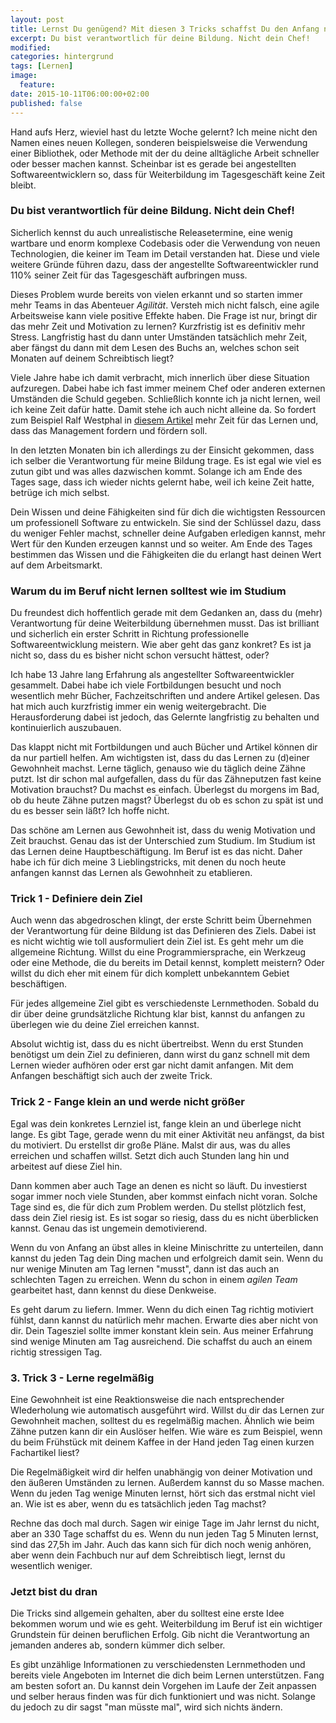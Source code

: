 ```yaml
---
layout: post
title: Lernst Du genügend? Mit diesen 3 Tricks schaffst Du den Anfang noch Heute!
excerpt: Du bist verantwortlich für deine Bildung. Nicht dein Chef!
modified:
categories: hintergrund
tags: [Lernen]
image:
  feature:
date: 2015-10-11T06:00:00+02:00
published: false
---
```


Hand aufs Herz, wieviel hast du letzte Woche gelernt? Ich meine nicht den Namen eines neuen Kollegen, sonderen beispielsweise die Verwendung einer Bibliothek, oder Methode mit der du deine alltägliche Arbeit schneller oder besser machen kannst. Scheinbar ist es gerade bei angestellten Softwareentwicklern so, dass für Weiterbildung im Tagesgeschäft keine Zeit bleibt.

### Du bist verantwortlich für deine Bildung. Nicht dein Chef!

Sicherlich kennst du auch unrealistische Releasetermine, eine wenig wartbare und enorm komplexe Codebasis oder die Verwendung von neuen Technologien, die keiner im Team im Detail verstanden hat. Diese und viele weitere Gründe führen dazu, dass der angestellte Softwareentwickler rund 110% seiner Zeit für das Tagesgeschäft aufbringen muss.

Dieses Problem wurde bereits von vielen erkannt und so starten immer mehr Teams in das Abenteuer *Agilität*. Versteh mich nicht falsch, eine agile Arbeitsweise kann viele positive Effekte haben. Die Frage ist nur, bringt dir das mehr Zeit und Motivation zu lernen? Kurzfristig ist es definitiv mehr Stress. Langfristig hast du dann unter Umständen tatsächlich mehr Zeit, aber fängst du dann mit dem Lesen des Buchs an, welches schon seit Monaten auf deinem Schreibtisch liegt?

Viele Jahre habe ich damit verbracht, mich innerlich über diese Situation aufzuregen. Dabei habe ich fast immer meinem Chef oder anderen externen Umständen die Schuld gegeben. Schließlich konnte ich ja nicht lernen, weil ich keine Zeit dafür hatte. Damit stehe ich auch nicht alleine da. So fordert zum Beispiel Ralf Westphal in [diesem Artikel](http://blog.ralfw.de/2014/04/arbeitszeiteinteilung-fur-veranderung.html) mehr Zeit für das Lernen und, dass das Management fordern und fördern soll. 

In den letzten Monaten bin ich allerdings zu der Einsicht gekommen, dass ich selber die Verantwortung für meine Bildung trage. Es ist egal wie viel es zutun gibt und was alles dazwischen kommt. Solange ich am Ende des Tages sage, dass ich wieder nichts gelernt habe, weil ich keine Zeit hatte, betrüge ich mich selbst.

Dein Wissen und deine Fähigkeiten sind für dich die wichtigsten Ressourcen um professionell Software zu entwickeln. Sie sind der Schlüssel dazu, dass du weniger Fehler machst, schneller deine Aufgaben erledigen kannst, mehr Wert für den Kunden erzeugen kannst und so weiter. Am Ende des Tages bestimmen das Wissen und die Fähigkeiten die du erlangt hast deinen Wert auf dem Arbeitsmarkt.

### Warum du im Beruf nicht lernen solltest wie im Studium

Du freundest dich hoffentlich gerade mit dem Gedanken an, dass du (mehr) Verantwortung für deine Weiterbildung übernehmen musst. Das ist brilliant und sicherlich ein erster Schritt in Richtung professionelle Softwareentwicklung meistern. Wie aber geht das ganz konkret? Es ist ja nicht so, dass du es bisher nicht schon versucht hättest, oder?

Ich habe 13 Jahre lang Erfahrung als angestellter Softwareentwickler gesammelt. Dabei habe ich viele Fortbildungen besucht und noch wesentlich mehr Bücher, Fachzeitschriften und andere Artikel gelesen. Das hat mich auch kurzfristig immer ein wenig weitergebracht. Die Herausforderung dabei ist jedoch, das Gelernte langfristig zu behalten und kontinuierlich auszubauen.

Das klappt nicht mit Fortbildungen und auch Bücher und Artikel können dir da nur partiell helfen. Am wichtigsten ist, dass du das Lernen zu (d)einer Gewohnheit machst. Lerne täglich, genauso wie du täglich deine Zähne putzt. Ist dir schon mal aufgefallen, dass du für das Zähneputzen fast keine Motivation brauchst? Du machst es einfach. Überlegst du morgens im Bad, ob du heute Zähne putzen magst? Überlegst du ob es schon zu spät ist und du es besser sein läßt? Ich hoffe nicht.

Das schöne am Lernen aus Gewohnheit ist, dass du wenig Motivation und Zeit brauchst. Genau das ist der Unterschied zum Studium. Im Studium ist das Lernen deine Hauptbeschäftigung. Im Beruf ist es das nicht. Daher habe ich für dich meine 3 Lieblingstricks, mit denen du noch heute anfangen kannst das Lernen als Gewohnheit zu etablieren.

### Trick 1 - Definiere dein Ziel

Auch wenn das abgedroschen klingt, der erste Schritt beim Übernehmen der Verantwortung für deine Bildung ist das Definieren des Ziels. Dabei ist es nicht wichtig wie toll ausformuliert dein Ziel ist. Es geht mehr um die allgemeine Richtung. Willst du eine Programmiersprache, ein Werkzeug oder eine Methode, die du bereits im Detail kennst, komplett meistern? Oder willst du dich eher mit einem für dich komplett unbekanntem Gebiet beschäftigen.

Für jedes allgemeine Ziel gibt es verschiedenste Lernmethoden. Sobald du dir über deine grundsätzliche Richtung klar bist, kannst du anfangen zu überlegen wie du deine Ziel erreichen kannst.

Absolut wichtig ist, dass du es nicht übertreibst. Wenn du erst Stunden benötigst um dein Ziel zu definieren, dann wirst du ganz schnell mit dem Lernen wieder aufhören oder erst gar nicht damit anfangen. Mit dem Anfangen beschäftigt sich auch der zweite Trick.

### Trick 2 - Fange klein an und werde nicht größer

Egal was dein konkretes Lernziel ist, fange klein an und überlege nicht lange. Es gibt Tage, gerade wenn du mit einer Aktivität neu anfängst, da bist du motiviert. Du erstellst dir große Pläne. Malst dir aus, was du alles erreichen und schaffen willst. Setzt dich auch Stunden lang hin und arbeitest auf diese Ziel hin.

Dann kommen aber auch Tage an denen es nicht so läuft. Du investierst sogar immer noch viele Stunden, aber kommst einfach nicht voran. Solche Tage sind es, die für dich zum Problem werden. Du stellst plötzlich fest, dass dein Ziel riesig ist. Es ist sogar so riesig, dass du es nicht überblicken kannst. Genau das ist ungemein demotivierend.

Wenn du von Anfang an übst alles in kleine Minischritte zu unterteilen, dann kannst du jeden Tag dein Ding machen und erfolgreich damit sein. Wenn du nur wenige Minuten am Tag lernen "musst", dann ist das auch an schlechten Tagen zu erreichen. Wenn du schon in einem *agilen Team* gearbeitet hast, dann kennst du diese Denkweise.

Es geht darum zu liefern. Immer. Wenn du dich einen Tag richtig motiviert fühlst, dann kannst du natürlich mehr machen. Erwarte dies aber nicht von dir. Dein Tagesziel sollte immer konstant klein sein. Aus meiner Erfahrung sind wenige Minuten am Tag ausreichend. Die schaffst du auch an einem richtig stressigen Tag.

### 3. Trick 3 - Lerne regelmäßig

Eine Gewohnheit ist eine Reaktionsweise die nach entsprechender WIederholung wie automatisch ausgeführt wird. Willst du dir das Lernen zur Gewohnheit machen, solltest du es regelmäßig machen. Ähnlich wie beim Zähne putzen kann dir ein Auslöser helfen. Wie wäre es zum Beispiel, wenn du beim Frühstück mit deinem Kaffee in der Hand jeden Tag einen kurzen Fachartikel liest?

Die Regelmäßigkeit wird dir helfen unabhängig von deiner Motivation und den äußeren Umständen zu lernen. Außerdem kannst du so Masse machen. Wenn du jeden Tag wenige Minuten lernst, hört sich das erstmal nicht viel an. Wie ist es aber, wenn du es tatsächlich jeden Tag machst?

Rechne das doch mal durch. Sagen wir einige Tage im Jahr lernst du nicht, aber an 330 Tage schaffst du es. Wenn du nun jeden Tag 5 Minuten lernst, sind das 27,5h im Jahr. Auch das kann sich für dich noch wenig anhören, aber wenn dein Fachbuch nur auf dem Schreibtisch liegt, lernst du wesentlich weniger.

### Jetzt bist du dran

Die Tricks sind allgemein gehalten, aber du solltest eine erste Idee bekommen worum und wie es geht. Weiterbildung im Beruf ist ein wichtiger Grundstein für deinen beruflichen Erfolg. Gib nicht die Verantwortung an jemanden anderes ab, sondern kümmer dich selber.

Es gibt unzählige Informationen zu verschiedensten Lernmethoden und bereits viele Angeboten im Internet die dich beim Lernen unterstützen. Fang am besten sofort an. Du kannst dein Vorgehen im Laufe der Zeit anpassen und selber heraus finden was für dich funktioniert und was nicht. Solange du jedoch zu dir sagst "man müsste mal", wird sich nichts ändern.
